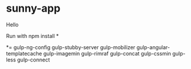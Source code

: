 # sunny-app
Hello


Run with npm install *

*=
gulp-ng-config
gulp-stubby-server
gulp-mobilizer
gulp-angular-templatecache
gulp-imagemin
gulp-rimraf
gulp-concat
gulp-cssmin
gulp-less
gulp-connect